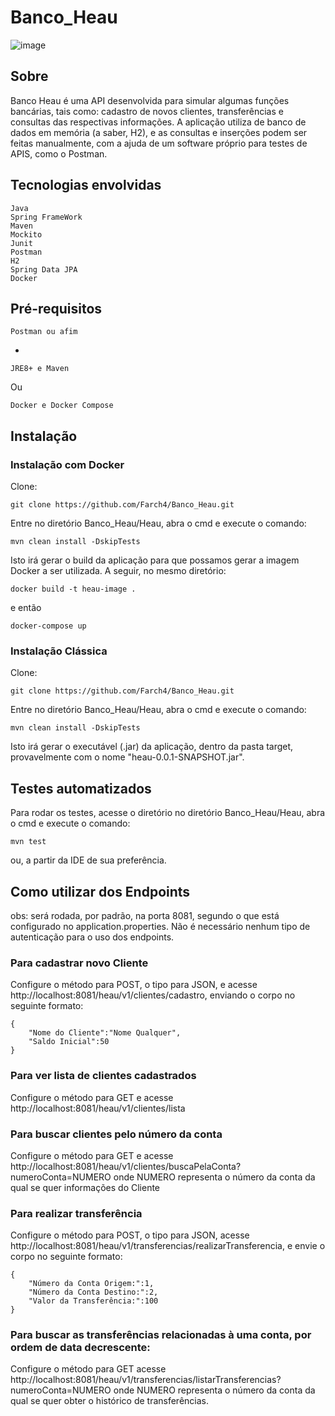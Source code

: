 # Banco_Heau
![image](https://user-images.githubusercontent.com/88545603/152873466-834fdcc0-760f-4b6e-b3a7-77b1bd4f53ba.png)

## Sobre
Banco Heau é uma API desenvolvida para simular algumas funções bancárias, tais como: cadastro de novos clientes, transferências e consultas das respectivas informações.
A aplicação utiliza de banco de dados em memória (a saber, H2), e as consultas e inserções podem ser feitas manualmente, com a ajuda de um software próprio para testes de APIS, como o Postman.

## Tecnologias envolvidas

```
Java 
Spring FrameWork
Maven
Mockito
Junit
Postman
H2
Spring Data JPA
Docker
```

## Pré-requisitos

```
Postman ou afim
```
+
```
JRE8+ e Maven
```
Ou
```
Docker e Docker Compose
```

## Instalação

### Instalação com Docker

Clone:
```
git clone https://github.com/Farch4/Banco_Heau.git
```
Entre no diretório Banco_Heau/Heau, abra o cmd e execute o comando:
```
mvn clean install -DskipTests
```
Isto irá gerar o build da aplicação para que possamos gerar a imagem Docker a ser utilizada. A seguir, no mesmo diretório:
```
docker build -t heau-image .
```
e então
```
docker-compose up
````

### Instalação Clássica

Clone:
```
git clone https://github.com/Farch4/Banco_Heau.git
```
Entre no diretório Banco_Heau/Heau, abra o cmd e execute o comando:

```
mvn clean install -DskipTests
```
Isto irá gerar o executável (.jar) da aplicação, dentro da pasta target, provavelmente com o nome "heau-0.0.1-SNAPSHOT.jar".


## Testes automatizados
Para rodar os testes, acesse o diretório no diretório Banco_Heau/Heau, abra o cmd e execute o comando:
```
mvn test
```
ou, a partir da IDE de sua preferência.


## Como utilizar dos Endpoints
obs: será rodada, por padrão, na porta 8081, segundo o que está configurado no application.properties. Não é necessário nenhum tipo de autenticação para o uso dos endpoints.


### Para cadastrar novo Cliente
Configure o método para POST, o tipo para JSON, e acesse http://localhost:8081/heau/v1/clientes/cadastro, enviando o corpo no seguinte formato:
```
{
    "Nome do Cliente":"Nome Qualquer",
    "Saldo Inicial":50
}
```

### Para ver lista de clientes cadastrados
Configure o método para GET e acesse http://localhost:8081/heau/v1/clientes/lista 


### Para buscar clientes pelo número da conta
Configure o método para GET e acesse http://localhost:8081/heau/v1/clientes/buscaPelaConta?numeroConta=NUMERO
onde NUMERO representa o número da conta da qual se quer informações do Cliente


### Para realizar transferência
Configure o método para POST, o tipo para JSON, acesse http://localhost:8081/heau/v1/transferencias/realizarTransferencia, e envie o corpo no seguinte formato:
```
{
    "Número da Conta Origem:":1,
    "Número da Conta Destino:":2,
    "Valor da Transferência:":100
}
```

### Para buscar as transferências relacionadas à uma conta, por ordem de data decrescente:
Configure o método para GET acesse http://localhost:8081/heau/v1/transferencias/listarTransferencias?numeroConta=NUMERO
onde NUMERO representa o número da conta da qual se quer obter o histórico de transferências.


